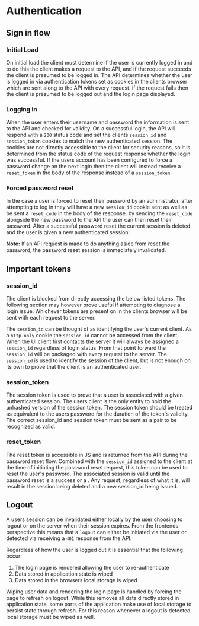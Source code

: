 # Authentication

## Sign in flow

### Initial Load


On initial load the client must determine if the user is currently logged in and to do this the client makes a request
to the API, and if the request succeeds the client is presumed to be logged in.
The API determines whether the user is logged in via authentication tokens set as cookies in the clients browser
which are sent along to the API with every request.
if the request fails then the client is presumed to be logged out and the login page displayed.


### Logging in

When the user enters their username and password the information is sent to the API and checked for validity. 
On a successful login, the API will respond with a `200` status code and set the clients `session_id` and `session_token`
cookies to match the new authenticated session. 
The cookies are not directly accessible to the client for security reasons, so it is determined from the status code
of the request response whether the login was successful. If the users account has been configured to force a password
change on the next login then the client will instead receive a `reset_token` in the body of the response instead of
a `session_token`

### Forced password reset

In the case a user is forced to reset their password by an administrator, after attempting to log in they
will have a new `session_id` cookie sent as well as be sent a `reset_code` in the body of the response. 
by sending the `reset_code` alongside the new password to the API the user can then reset their password.
After a successful password reset the current session is deleted and the user is given a new authenticated session.


**Note:** If an API request is made to do anything aside from reset the password, the password reset session is
immediately invalidated.



## Important tokens

### session_id

The client is blocked from directly accessing the below listed tokens.
The following section may however prove useful if attempting to diagnose a login issue.
Whichever tokens are present on in the clients browser will be sent with each request to the server.

The `session_id` can be thought of as identifying the user's current client.
As a `http-only` cookie the `session_id` cannot be accessed from the client.
When the UI client first contacts the server it will always be assigned a `session_id` regardless of login status. 
From that point forward the `session_id` will be packaged with every request to the server.
The `session_id` is used to identify the session of the client, but is not enough on its own to
prove that the client is an authenticated user.

### session_token

The session token is used to prove that a user is associated with a given authenticated session.
The users client is the only entity to hold the unhashed version of the session token. 
The session token should be treated as equivalent to the users password for the duration of the token's validity.
The correct session_id and session token must be sent as a pair to be recognized as valid.


### reset_token

The reset token is accessible in JS and is returned from the API during the password reset flow.
Combined with the `session_id` assigned to the client at the time of initiating the password reset request,
this token can be used to reset the user's password.
The associated session is valid until the password reset is a success or a .
Any request, regardless of what it is, will result in the session being deleted and a new session_id being issued.

## Logout

A users session can be invalidated either locally by the user choosing to logout or on the server when their session expires.
From the frontends perspective this means that a `logout` can either be initiated via the user or detected via receiving a `401`
response from the API.

Regardless of how the user is logged out it is essential that the following occur:

1. The login page is rendered allowing the user to re-authenticate
2. Data stored in application state is wiped
3. Data stored in the browsers local storage is wiped

Wiping user data and rendering the login page is handled by forcing the page to refresh on logout.
While this removes all data directly stored in application state, some parts of the application make use
of local storage to persist state through refresh. 
For this reason whenever a logout is detected local storage must be wiped as well.